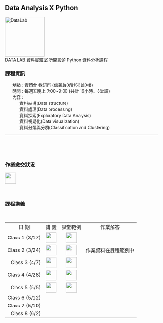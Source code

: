 <h2> Data Analysis X Python </h2> 
<img src="https://t.kfs.io/organization_resource_files/7685/10758/14063888_1080321025394014_825596358231805577_n.png" alt="DataLab" height="130" width="130"><br>
<a href="https://www.facebook.com/dlab.taiwan/?fref=t"> DATA LAB 資料實驗室 </a>所開設的 Python 資料分析課程
<br>
<p>
     <h3><b>課程資訊</b></h3>
     <ul class="task-list">
        <li>地點 : 資策會 教研所 (信義路3段153號3樓)</li>
        <li>時間 : 每週五晚上 7:00~9:00 (共計 16小時、8堂課)</li>
        <li>內容 :
          <ul class="task-list">
             <li>資料結構(Data structure)</li>
             <li>資料處理(Data processing)</li>
             <li>資料探索(Exploratory Data Analysis)</li>
             <li>資料視覺化(Data visualization)</li>
             <li>資料分類與分群(Classification and Clustering)</li>
          </ul>
        </li>
     </ul>
</p>  
<hr size="1">
<br>
<p>
     <h3><b>作業繳交狀況</b></h3>
     <a href="https://docs.google.com/spreadsheets/d/1Zq9HJZI_LEQux1PGNxZnjWNkFkI1w3I7O7Vkx_gB1hM/edit#gid=0">
          <img src="https://drive.google.com/open?id=0B05En15qeUozWnd0MWlrMkpndlU" height="35" width="35">
     </a>
     
</p>
<br>
<p>
     <h3><b>課程講義</b></h3>    
     <center><table style="table-layout:fixed">
             <tr><td valign="center"><center>日   期</center></td>
                 <td valign="center"><center>講   義</center></td>
                 <td valign="center"><center>課堂範例</center></td>
                 <td valign="center"><center>作業解答</center></td>
             </tr>
             <tr><td align="right" valign="center">Class 1 (3/17)</td>
                 <td><center><a href="https://drive.google.com/file/d/0B05En15qeUozUmk2NTloN2R0TjA/view?usp=sharing">
                               <img src="https://drive.google.com/open?id=0B05En15qeUozVEFCdTN1MjE0cW8" height="35" width="35">
                             </a>
                     </center></td>
                 <td><center><a href="https://github.com/kristenchan/Python-Data-Analysis/blob/master/Class_1.ipynb">
                               <img src="https://drive.google.com/open?id=0B05En15qeUozTm0yMGV3LTdIcnc" height="35" width="35">
                             </a>
                     </center></td>
                 <td>&nbsp;</td>
             </tr>
             <tr><td align="right" valign="center">Class 2 (3/24)</td>
                 <td><center><a href="https://drive.google.com/open?id=0B05En15qeUozSFpWNjN2RE1VODQ">
                               <img src="https://drive.google.com/open?id=0B05En15qeUozVEFCdTN1MjE0cW8" height="35" width="35">
                             </a>
                     </center></td>
                 <td><center><a href="https://github.com/kristenchan/Python-Data-Analysis/blob/master/Class_2.ipynb">
                               <img src="https://drive.google.com/open?id=0B05En15qeUozTm0yMGV3LTdIcnc" height="35" width="35">
                             </a>
                     </center></td>
                 <td align="center">作業資料在課程範例中 </td>
             </tr>
             <tr><td align="right" valign="center">Class 3 (4/7)</td>
                 <td><center><a href="https://drive.google.com/open?id=0B05En15qeUozek5XR2JmcVp6RGs">
                               <img src="https://drive.google.com/open?id=0B05En15qeUozVEFCdTN1MjE0cW8" height="35" width="35">
                             </a>
                     </center></td>
                 <td><center><a href="https://github.com/kristenchan/Python-Data-Analysis/blob/master/Class_3.ipynb">
                               <img src="https://drive.google.com/open?id=0B05En15qeUozTm0yMGV3LTdIcnc" height="35" width="35">
                             </a>
                     </center></td>
                 <td align="center" valign="center">&nbsp;</td>
             </tr>
             <tr>
                 <td align="right" valign="center">Class 4 (4/28)</td>
                 <td><center><a href="https://drive.google.com/open?id=0B05En15qeUozdmVlaWlpNm8xalU">
                               <img src="https://drive.google.com/open?id=0B05En15qeUozVEFCdTN1MjE0cW8" height="35" width="35">
                             </a>
                     </center></td>
                 <td><center><a href="https://github.com/kristenchan/Python-Data-Analysis/blob/master/Class_4.ipynb">
                               <img src="https://drive.google.com/open?id=0B05En15qeUozTm0yMGV3LTdIcnc" height="35" width="35">
                             </a>
                     </center></td>
                 <td align="center" valign="center">&nbsp;</td>
             </tr>
             <tr>
                 <td align="right" valign="center">Class 5 (5/5)</td>
                 <td><center><a href="https://drive.google.com/open?id=0B05En15qeUozaHNFRDM3WXdaZ2M">
                               <img src="https://drive.google.com/open?id=0B05En15qeUozVEFCdTN1MjE0cW8" height="35" width="35">
                             </a>
                     </center></td>
                 <td><center><a href="https://github.com/kristenchan/Python-Data-Analysis/blob/master/Class_5.ipynb">
                               <img src="https://drive.google.com/open?id=0B05En15qeUozTm0yMGV3LTdIcnc" height="35" width="35">
                             </a>
                     </center></td>
                 <td align="center" valign="center">&nbsp;</td>
             </tr>
             <tr>
                 <td align="right" valign="center">Class 6 (5/12)</td>
                 <td align="center" valign="center">&nbsp;</td>
                 <td align="center" valign="center">&nbsp;</td>
                 <td align="center" valign="center">&nbsp;</td>
             </tr>
             <tr>
                 <td align="right" valign="center">Class 7 (5/19)</td>
                 <td align="center" valign="center">&nbsp;</td>
                 <td align="center" valign="center">&nbsp;</td>
                 <td align="center" valign="center">&nbsp;</td>
             </tr>
             <tr>
                 <td align="right" valign="center">Class 8 (6/2)</td>
                 <td align="center" valign="center">&nbsp;</td>
                 <td align="center" valign="center">&nbsp;</td>
                 <td align="center" valign="center">&nbsp;</td>
             </tr>
     </table></center>
</p>
